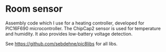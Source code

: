 Room sensor
===============

Assembly code which I use for a heating controller, developed for PIC16F690 microcontroller.
The ChipCap2 sensor is used for temperature and humidity. It also provides low-battery voltage detection.

See https://github.com/sebdehne/pic8libs for all libs.


